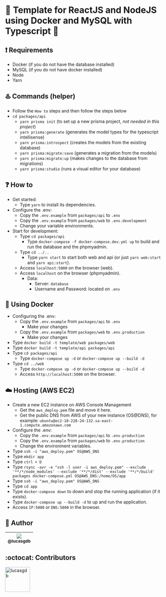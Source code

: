 # :rocket: Template for ReactJS and NodeJS using Docker and MySQL with Typescript :blue_heart:

## :exclamation: Requirements

-  Docker (if you do not have the database installed)
-  MySQL (if you do not have docker installed)
-  Node
-  Yarn

## :hotsprings: Commands (helper)

-  Follow the `How to` steps and then follow the steps below
-  `cd packages/api`
   -  `yarn prisma init` (to set up a new prisma project, _not needed in this project_)
   -  `yarn prisma:generate` (generates the model types for the typescript intellisense)
   -  `yarn prisma:introspect` (creates the models from the existing database)
   -  `yarn prisma:migrate:save` (generates a migration from the models)
   -  `yarn prisma:migrate:up` (makes changes to the database from migrations)
   -  `yarn prisma:studio` (runs a visual editor for your database)

## :question: How to

-  Get started:
   -  Type `yarn` to install its dependencies.
-  Configure the .env:
   -  Copy the `.env.example` from `packages/api` to `.env`
   -  Copy the `.env.example` from `packages/web` to `.env.development`
   -  Change your variable environments.
-  Start for development:
   -  Type `cd packages/api`
      -  Type `docker-compose -f docker-compose.dev.yml up` to build and run the database and the phpmyadmin.
   -  Type `cd ../..`
      -  Type `yarn start` to start both web and api (or just `yarn web:start` and `yarn api:start`).
   -  Access `localhost:5000` on the browser (web).
   -  Access `localhost` on the browser (phpmyadmin).
      -  Data:
         -  Server: `database`
         -  Username and Password: located on `.env`

## :whale: Using Docker

-  Configuring the .env:
   -  Copy the `.env.example` from `packages/api` to `.env`
      -  Make your changes
   -  Copy the `.env.example` from `packages/web` to `.env.production`
      -  Make your changes
-  Type `docker build -t template/web packages/web`
-  Type `docker build -t template/api packages/api`
-  Type `cd packages/api`
   -  Type `docker-compose up -d` or `docker-compose up --build -d`
-  Type `cd ../web`
   -  Type `docker-compose up -d` or `docker-compose up --build -d`
   -  Access `http://localhost:5000` on the browser.

## :cloud: Hosting (AWS EC2)

-  Create a new EC2 instance on AWS Console Management
   -  Get the `aws_deploy.pem` file and move it here.
   -  Get the public DNS from AWS of your new instance (OS@DNS), for example: `ubuntu@ec2-18-228-24-132.sa-east-1.compute.amazonaws.com`
-  Configure the .env:
   -  Copy the `.env.example` from `packages/api` to `.env.production`
   -  Copy the `.env.example` from `packages/web` to `.env.production`
   -  Change the environment variables.
-  Type `ssh -i "aws_deploy.pem" OS@AWS_DNS`
-  Type `mkdir app`
-  Type `ctrl + D`
-  Type `rsync -avr -e "ssh -l user -i aws_deploy.pem" --exclude '**/*/node_modules' --exclude '**/*/dist' --exclude '**/*/build' packages docker-compose.yml OS@AWS_DNS:/home/OS/app`
-  Type `ssh -i "aws_deploy.pem" OS@AWS_DNS`
-  Type `cd app`
-  Type `docker-compose down` to down and stop the running application (if it exists).
-  Type `docker-compose up --build -d` to up and run the application.
-  Access `IP:5000` or `DNS:5000` in the browser.

## :boy: Author

| [<img src="https://avatars3.githubusercontent.com/u/13838273?v=3&s=115"><br><sub>@lucasgdb</sub>](https://github.com/lucasgdb) |
| :----------------------------------------------------------------------------------------------------------------------------: |


## :octocat: Contributors

[//]: contributor-faces

<a href="https://github.com/lucasgdb"><img src="https://avatars3.githubusercontent.com/u/13838273?v=4" title="lucasgdb" width="80" height="80"></a>

[//]: contributor-faces

